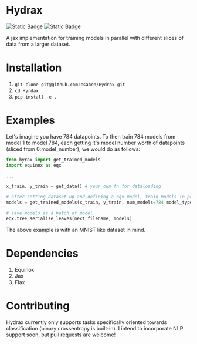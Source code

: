 # Hydrax

 ![Static Badge](https://img.shields.io/badge/python-3.10-blue?logo=python)
 ![Static Badge](https://img.shields.io/badge/jax-0.4.17-green)

A jax implementation for training models in parallel with different slices of data from a larger dataset.


# Installation




1. `git clone git@github.com:csaben/Hydrax.git`
2. `cd Hyrdax`
3. `pip install -e .`

# Examples
Let's imagine you have 784 datapoints. To then train 784 models from model 1 to model 784, each getting it's model number worth of datapoints (sliced from 0:model_number), we would do as follows:

```python
from hyrax import get_trained_models
import equinox as eqx

...

x_train, y_train = get_data() # your own fn for dataloading

# after setting dataset up and defining a eqx model, train models in parallel
models = get_trained_models(x_train, y_train, num_models=784 model_type="NonLinearModel", verbose=False start_slice="0_784")

# save models as a batch of model
eqx.tree_serialise_leaves(next_filename, models)
```
The above example is with an MNIST like dataset in mind.

# Dependencies




1. Equinox
2. Jax
3. Flax

# Contributing
Hydrax currently only supports tasks specifically oriented towards classification (binary crossentropy is built-in). I intend to incorporate NLP support soon, but pull requests are welcome!

